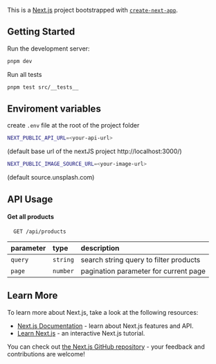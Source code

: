 This is a [Next.js](https://nextjs.org/) project bootstrapped with [`create-next-app`](https://github.com/vercel/next.js/tree/canary/packages/create-next-app).

## Getting Started

Run the development server:

```bash
pnpm dev
```

Run all tests

```bash
pnpm test src/__tests__
```

## Enviroment variables

create `.env` file at the root of the project folder

```bash
NEXT_PUBLIC_API_URL=<your-api-url>
```

(default base url of the nextJS project http://localhost:3000/)

```bash
NEXT_PUBLIC_IMAGE_SOURCE_URL=<your-image-url>
```

(default source.unsplash.com)

## API Usage

#### Get all products

```http
  GET /api/products
```

| parameter | type     | description                            |
| :-------- | :------- | :------------------------------------- |
| `query`   | `string` | search string query to filter products |
| `page`    | `number` | pagination parameter for current page  |

## Learn More

To learn more about Next.js, take a look at the following resources:

- [Next.js Documentation](https://nextjs.org/docs) - learn about Next.js features and API.
- [Learn Next.js](https://nextjs.org/learn) - an interactive Next.js tutorial.

You can check out [the Next.js GitHub repository](https://github.com/vercel/next.js/) - your feedback and contributions are welcome!

